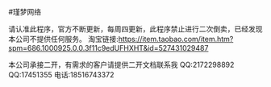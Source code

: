 ﻿#瑾梦网络


请认准此程序，官方不断更新，每周四更新，此程序禁止进行二次倒卖，已经发现本公司不提供任何服务。
淘宝链接:https://item.taobao.com/item.htm?spm=686.1000925.0.0.3f11c9edUFHXHT&id=527431029487


本公司承接二开，有需求的客户请提供二开文档联系我 QQ:2172298892  QQ:17451355  电话:18516743372
